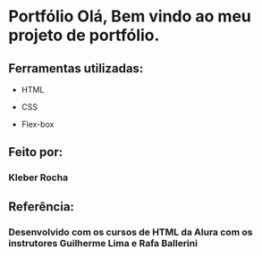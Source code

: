 # Portfólio Olá, Bem vindo ao meu projeto de portfólio.

## Ferramentas utilizadas:

* HTML

* CSS

* Flex-box

## Feito por:

### Kleber Rocha

## Referência:

### Desenvolvido com os cursos de HTML da Alura com os instrutores Guilherme Lima e Rafa Ballerini
